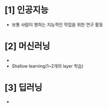 # [1] 인공지능
  - 보통 사람이 행하는 지능적인 작업을 위한 연구 활동
  
# [2] 머신러닝
  -  
  - Shallow learning(1~2개의 layer 학습)

# [3] 딥러닝
  - 
